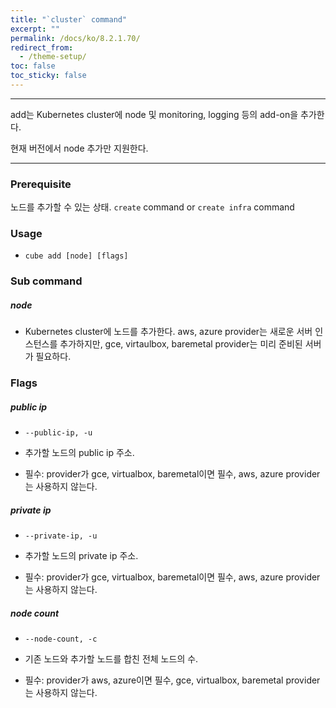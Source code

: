 ```yaml
---
title: "`cluster` command"
excerpt: ""
permalink: /docs/ko/8.2.1.70/
redirect_from:
  - /theme-setup/
toc: false
toc_sticky: false
---
```


---
add는 Kubernetes cluster에 node 및 monitoring, logging 등의 add-on을 추가한다.

현재 버전에서 node 추가만 지원한다.

---

### Prerequisite

노드를 추가할 수 있는 상태. `create` command or `create infra` command

### Usage

* `cube add [node] [flags]`

### Sub command

##### node

* Kubernetes cluster에 노드를 추가한다. aws, azure provider는 새로운 서버 인스턴스를 추가하지만, gce, virtaulbox, baremetal provider는 미리 준비된 서버가 필요하다.

### Flags

##### public ip

* `--public-ip, -u`

* 추가할 노드의 public ip 주소.

* 필수: provider가 gce, virtualbox, baremetal이면 필수, aws, azure provider는 사용하지 않는다.

##### private ip

* `--private-ip, -u`

* 추가할 노드의 private ip 주소.

* 필수: provider가 gce, virtualbox, baremetal이면 필수, aws, azure provider는 사용하지 않는다.

##### node count

* `--node-count, -c`

* 기존 노드와 추가할 노드를 합친 전체 노드의 수.

* 필수: provider가 aws, azure이면 필수, gce, virtualbox, baremetal provider는 사용하지 않는다.
